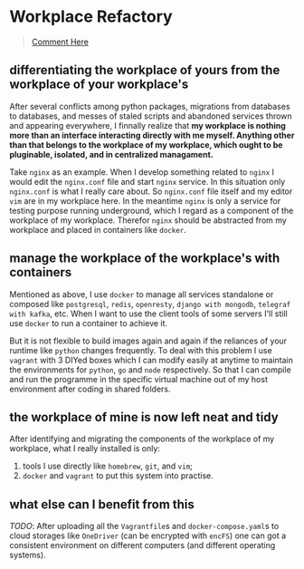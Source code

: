 # Workplace Refactory

> [Comment Here](/../../issues/13)

## differentiating the workplace of yours from the workplace of your workplace's

After several conflicts among python packages, migrations from databases to databases, and messes of staled scripts and abandoned services thrown and appearing everywhere, I finnally realize that **my workplace is nothing more than an interface interacting directly with me myself. Anything other than that belongs to the workplace of my workplace, which ought to be pluginable, isolated, and in centralized managament.**

Take `nginx` as an example. When I develop something related to `nginx` I would edit the `nginx.conf` file and start `nginx` service. In this situation only `nginx.conf` is what I really care about. So `nginx.conf` file itself and my editor `vim` are in my workplace here. In the meantime `nginx` is only a service for testing purpose running underground, which I regard as a component of the workplace of my workplace. Therefor `nginx` should be abstracted from my workplace and placed in containers like `docker`.

## manage the workplace of the workplace's with containers

Mentioned as above, I use `docker` to manage all services standalone or composed like `postgresql`, `redis`, `openresty`, `django with mongodb`, `telegraf with kafka`, etc.
When I want to use the client tools of some servers I'll still use `docker` to run a container to achieve it.

But it is not flexible to build images again and again if the reliances of your runtime like `python` changes frequently. To deal with this problem I use `vagrant` with 3 DIYed boxes which I can modify easily at anytime to maintain the environments for `python`, `go` and `node` respectively. So that I can compile and run the programme in the specific virtual machine out of my host environment after coding in shared folders.

## the workplace of mine is now left neat and tidy

After identifying and migrating the components of the workplace of my workplace, what I really installed is only:

1. tools I use directly like `homebrew`, `git`, and `vim`;
2. `docker` and `vagrant` to put this system into practise.

## what else can I benefit from this

*TODO*: After uploading all the `Vagrantfile`s and `docker-compose.yaml`s to cloud storages like `OneDriver` (can be encrypted with `encFS`) one can got a consistent environment on different computers (and different operating systems).
